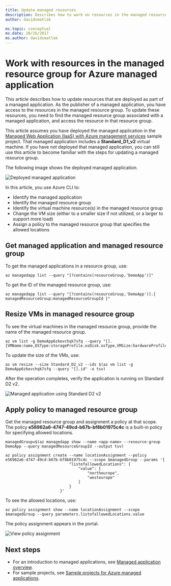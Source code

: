 ```yaml
---
title: Update managed resources
description: Describes how to work on resources in the managed resource group for an Azure managed application.
author: davidsmatlak

ms.topic: conceptual
ms.date: 10/26/2017
ms.author: davidsmatlak
---
```


# Work with resources in the managed resource group for Azure managed application

This article describes how to update resources that are deployed as part of a managed application. As the publisher of a managed application, you have access to the resources in the managed resource group. To update these resources, you need to find the managed resource group associated with a managed application, and access the resource in that resource group.

This article assumes you have deployed the managed application in the [Managed Web Application (IaaS) with Azure management services](https://github.com/Azure/azure-managedapp-samples/tree/master/Managed%20Application%20Sample%20Packages/201-managed-web-app) sample project. That managed application includes a **Standard_D1_v2** virtual machine. If you have not deployed that managed application, you can still use this article to become familiar with the steps for updating a managed resource group.

The following image shows the deployed managed application.

![Deployed managed application](./media/update-managed-resources/deployed.png)

In this article, you use Azure CLI to:

* Identify the managed application
* Identify the managed resource group
* Identify the virtual machine resource(s) in the managed resource group
* Change the VM size (either to a smaller size if not utilized, or a larger to support more load)
* Assign a policy to the managed resource group that specifies the allowed locations

## Get managed application and managed resource group

To get the managed applications in a resource group, use:

```azurecli-interactive
az managedapp list --query "[?contains(resourceGroup,'DemoApp')]"
```

To get the ID of the managed resource group, use:

```azurecli-interactive
az managedapp list --query "[?contains(resourceGroup,'DemoApp')].{ managedResourceGroup:managedResourceGroupId }"
```

## Resize VMs in managed resource group

To see the virtual machines in the managed resource group, provide the name of the managed resource group.

```azurecli-interactive
az vm list -g DemoApp6zkevchqk7sfq --query "[].{VMName:name,OSType:storageProfile.osDisk.osType,VMSize:hardwareProfile.vmSize}"
```

To update the size of the VMs, use:

```azurecli-interactive
az vm resize --size Standard_D2_v2 --ids $(az vm list -g DemoApp6zkevchqk7sfq --query "[].id" -o tsv)
```

After the operation completes, verify the application is running on Standard D2 v2.

![Managed application using Standard D2 v2](./media/update-managed-resources/upgraded.png)

## Apply policy to managed resource group

Get the managed resource group and assignment a policy at that scope. The policy **e56962a6-4747-49cd-b67b-bf8b01975c4c** is a built-in policy for specifying allowed locations.

```azurecli-interactive
managedGroup=$(az managedapp show --name <app-name> --resource-group DemoApp --query managedResourceGroupId --output tsv)

az policy assignment create --name locationAssignment --policy e56962a6-4747-49cd-b67b-bf8b01975c4c --scope $managedGroup --params '{
                            "listofallowedLocations": {
                                "value": [
                                    "northeurope",
                                    "westeurope"
                                ]
                            }
                        }'
```

To see the allowed locations, use:

```azurecli-interactive
az policy assignment show --name locationAssignment --scope $managedGroup --query parameters.listofallowedLocations.value
```

The policy assignment appears in the portal.

![View policy assignment](./media/update-managed-resources/assignment.png)

## Next steps

* For an introduction to managed applications, see [Managed application overview](overview.md).
* For sample projects, see [Sample projects for Azure managed applications](sample-projects.md).
